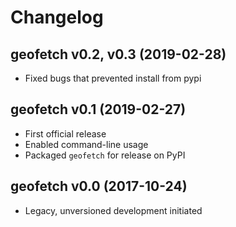 # Changelog



## geofetch v0.2, v0.3 (2019-02-28)

- Fixed bugs that prevented install from pypi

## geofetch v0.1 (2019-02-27)

- First official release
- Enabled command-line usage
- Packaged `geofetch` for release on PyPI


## geofetch v0.0 (2017-10-24)
  
  - Legacy, unversioned development initiated
